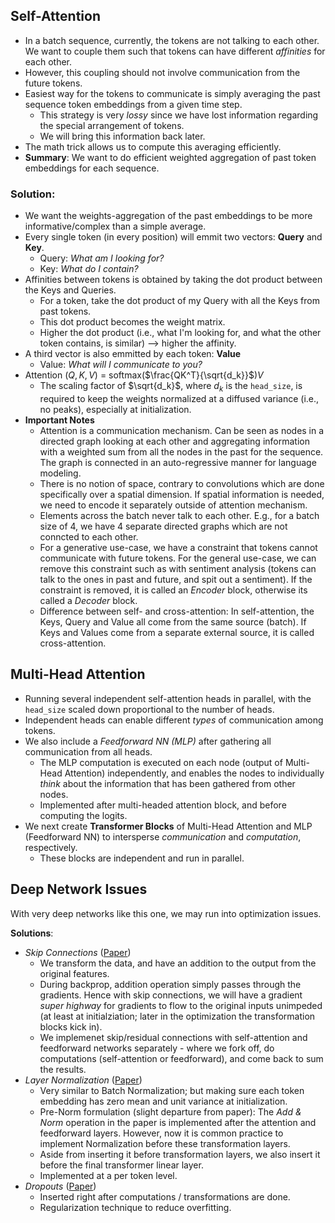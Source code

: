 ## Self-Attention
- In a batch sequence, currently, the tokens are not talking to each other. We want to couple them such that tokens can have different *affinities* for each other.
- However, this coupling should not involve communication from the future tokens.
- Easiest way for the tokens to communicate is simply averaging the past sequence token embeddings from a given time step.
    - This strategy is very *lossy* since we have lost information regarding the special arrangement of tokens.
    - We will bring this information back later.
- The math trick allows us to compute this averaging efficiently.
- **Summary**: We want to do efficient weighted aggregation of past token embeddings for each sequence. 


### Solution:
- We want the weights-aggregation of the past embeddings to be more informative/complex than a simple average.
- Every single token (in every position) will emmit two vectors: **Query** and **Key**.
    - Query: *What am I looking for?*
    - Key: *What do I contain?*
- Affinities between tokens is obtained by taking the dot product between the Keys and Queries.
    - For a token, take the dot product of my Query with all the Keys from past tokens.
    - This dot product becomes the weight matrix.
    - Higher the dot product (i.e., what I'm looking for, and what the other token contains, is similar) --> higher the affinity.
- A third vector is also emmitted by each token: **Value**
    - Value: *What will I communicate to you?*
- Attention ($Q,K,V$) = softmax($\frac{QK^T}{\sqrt{d_k}}$)$V$
    - The scaling factor of $\sqrt{d_k}$, where $d_k$ is the `head_size`, is required to keep the weights normalized at a diffused variance (i.e., no peaks), especially at initialization.
- **Important Notes**
    - Attention is a communication mechanism. Can be seen as nodes in a directed graph looking at each other and aggregating information with a weighted sum from all the nodes in the past for the sequence. The graph is connected in an auto-regressive manner for language modeling.
    - There is no notion of space, contrary to convolutions which are done specifically over a spatial dimension. If spatial information is needed, we need to encode it separately outside of attention mechanism.
    - Elements across the batch never talk to each other. E.g., for a batch size of 4, we have 4 separate directed graphs which are not conncted to each other.
    - For a generative use-case, we have a constraint that tokens cannot communicate with future tokens. For the general use-case, we can remove this constraint such as with sentiment analysis (tokens can talk to the ones in past and future, and spit out a sentiment). If the constraint is removed, it is called an *Encoder* block, otherwise its called a *Decoder* block.
    - Difference between self- and cross-attention: In self-attention, the Keys, Query and Value all come from the same source (batch). If Keys and Values come from a separate external source, it is called cross-attention. 


## Multi-Head Attention
- Running several independent self-attention heads in parallel, with the `head_size` scaled down proportional to the number of heads.
- Independent heads can enable different *types* of communication among tokens.
- We also include a *Feedforward NN (MLP)* after gathering all communication from all heads.
    - The MLP computation is executed on each node (output of Multi-Head Attention) independently, and enables the nodes to individually *think* about the information that has been gathered from other nodes.
    - Implemented after multi-headed attention block, and before computing the logits.
- We next create **Transformer Blocks** of Multi-Head Attention and MLP (Feedforward NN) to intersperse *communication* and *computation*, respectively.
    - These blocks are independent and run in parallel. 


## Deep Network Issues
With very deep networks like this one, we may run into optimization issues. 

**Solutions**:
- *Skip Connections* ([Paper](https://arxiv.org/pdf/1512.03385))
    - We transform the data, and have an addition to the output from the original features.
    - During backprop, addition operation simply passes through the gradients. Hence with skip connections, we will have a gradient *super highway* for gradients to flow to the original inputs unimpeded (at least at initialziation; later in the optimization the transformation blocks kick in).
    - We implemenet skip/residual connections with self-attention and feedforward networks separately - where we fork off, do computations (self-attention or feedforward), and come back to sum the results. 
- *Layer Normalization* ([Paper](https://arxiv.org/pdf/1607.06450))
    - Very similar to Batch Normalization; but making sure each token embedding has zero mean and unit variance at initialization.
    - Pre-Norm formulation (slight departure from paper): The *Add & Norm* operation in the paper is implemented after the attention and feedforward layers. However, now it is common practice to implement Normalization before these transformation layers.
    - Aside from inserting it before transformation layers, we also insert it before the final transformer linear layer.
    - Implemented at a per token level. 
- *Dropouts* ([Paper](https://jmlr.org/papers/volume15/srivastava14a/srivastava14a.pdf))
    - Inserted right after computations / transformations are done.
    - Regularization technique to reduce overfitting. 